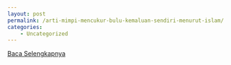 ```yaml
---
layout: post
permalink: /arti-mimpi-mencukur-bulu-kemaluan-sendiri-menurut-islam/
categories:
    - Uncategorized
---
```


[Baca Selengkapnya](/02)